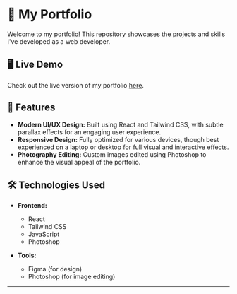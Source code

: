 # 🌟 My Portfolio

Welcome to my portfolio! This repository showcases the projects and skills I've developed as a web developer.

## 🖥️ Live Demo

Check out the live version of my portfolio [here](https://ragulram.vercel.app/).

## 🚀 Features

- **Modern UI/UX Design:** Built using React and Tailwind CSS, with subtle parallax effects for an engaging user experience.
- **Responsive Design:** Fully optimized for various devices, though best experienced on a laptop or desktop for full visual and interactive effects.
- **Photography Editing:** Custom images edited using Photoshop to enhance the visual appeal of the portfolio.

## 🛠️ Technologies Used

- **Frontend:**
  - React
  - Tailwind CSS
  - JavaScript
  - Photoshop

- **Tools:**
  - Figma (for design)
  - Photoshop (for image editing)
---
